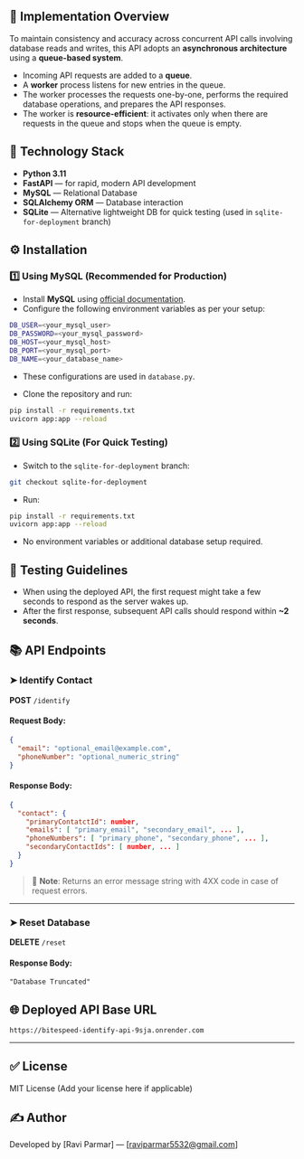 ## 📌 Implementation Overview

To maintain consistency and accuracy across concurrent API calls involving database reads and writes, this API adopts an **asynchronous architecture** using a **queue-based system**.

- Incoming API requests are added to a **queue**.
- A **worker** process listens for new entries in the queue.
- The worker processes the requests one-by-one, performs the required database operations, and prepares the API responses.
- The worker is **resource-efficient**: it activates only when there are requests in the queue and stops when the queue is empty.

## 🚀 Technology Stack

- **Python 3.11**
- **FastAPI** — for rapid, modern API development
- **MySQL** — Relational Database
- **SQLAlchemy ORM** — Database interaction
- **SQLite** — Alternative lightweight DB for quick testing (used in `sqlite-for-deployment` branch)

## ⚙️ Installation

### 1️⃣ Using MySQL (Recommended for Production)

- Install **MySQL** using [official documentation](https://dev.mysql.com/doc/).
- Configure the following environment variables as per your setup:

```bash
DB_USER=<your_mysql_user>
DB_PASSWORD=<your_mysql_password>
DB_HOST=<your_mysql_host>
DB_PORT=<your_mysql_port>
DB_NAME=<your_database_name>
```

- These configurations are used in `database.py`.

- Clone the repository and run:

```bash
pip install -r requirements.txt
uvicorn app:app --reload
```

### 2️⃣ Using SQLite (For Quick Testing)

- Switch to the `sqlite-for-deployment` branch:

```bash
git checkout sqlite-for-deployment
```

- Run:

```bash
pip install -r requirements.txt
uvicorn app:app --reload
```

- No environment variables or additional database setup required.

## 🧪 Testing Guidelines

- When using the deployed API, the first request might take a few seconds to respond as the server wakes up.
- After the first response, subsequent API calls should respond within **~2 seconds**.

## 📚 API Endpoints

### ➤ Identify Contact

**POST** `/identify`

#### Request Body:

```json
{
  "email": "optional_email@example.com",
  "phoneNumber": "optional_numeric_string"
}
```

#### Response Body:

```json
{
  "contact": {
    "primaryContatctId": number,
    "emails": [ "primary_email", "secondary_email", ... ],
    "phoneNumbers": [ "primary_phone", "secondary_phone", ... ],
    "secondaryContactIds": [ number, ... ]
  }
}
```

> 📝 **Note**: Returns an error message string with 4XX code in case of request errors.

---

### ➤ Reset Database

**DELETE** `/reset`

#### Response Body:

```text
"Database Truncated"
```

## 🌐 Deployed API Base URL

```
https://bitespeed-identify-api-9sja.onrender.com
```

---

## ✅ License

MIT License (Add your license here if applicable)

## ✍️ Author

Developed by [Ravi Parmar] — [raviparmar5532@gmail.com]
